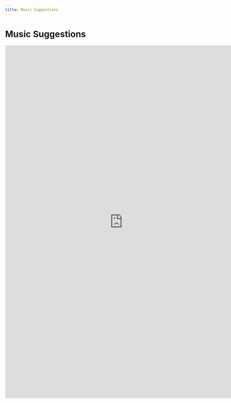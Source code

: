 ```yaml
---
title: Music Suggestions
---
```


# Music Suggestions

<iframe src="https://docs.google.com/spreadsheet/embeddedform?formkey=dFFGWXdzOXlVLVJwNDFYNUVKZGhFZ2c6MQ" width="760" height="1145" frameborder="0" marginheight="0" marginwidth="0">Loading...</iframe>

